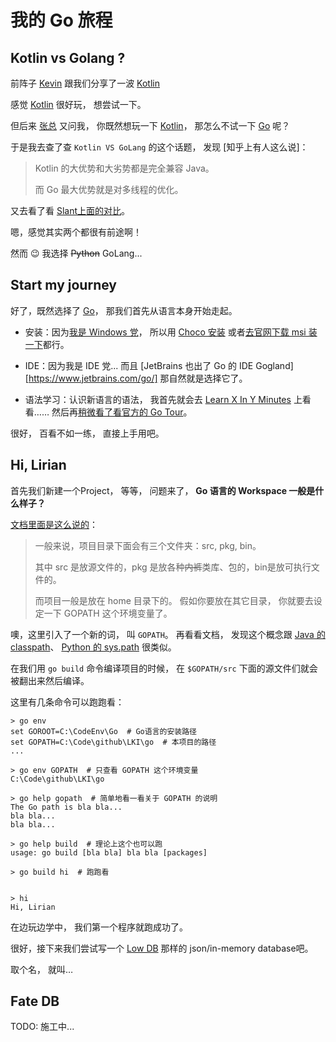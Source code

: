 # 我的 Go 旅程

## Kotlin vs Golang ?

前阵子 [Kevin][kevin] 跟我们分享了一波 [Kotlin][kotlin]

感觉 [Kotlin][kotlin] 很好玩，
想尝试一下。

但后来 [张总][tothegump] 又问我，
你既然想玩一下 [Kotlin][kotlin]，
那怎么不试一下 [Go][go] 呢？

于是我去查了查 `Kotlin VS GoLang` 的这个话题，
发现 [知乎上有人这么说]：

> Kotlin 的大优势和大劣势都是完全兼容 Java。
>
> 而 Go 最大优势就是对多线程的优化。

又去看了看 [Slant上面的对比][slant-kotlin-go]。

嗯，感觉其实两个都很有前途啊！

然而 :wink: 我选择 ~~Python~~ GoLang...


## Start my journey

好了，既然选择了 [Go][go]，
那我们首先从语言本身开始走起。

* 安装：因为[我是 Windows 党][windows-setup]，
所以用 [Choco 安装][choco] 或者[去官网下载 msi 装一下][go-dl]都行。

* IDE：因为我是 IDE 党...
而且 [JetBrains 也出了 Go 的 IDE Gogland][https://www.jetbrains.com/go/]
那自然就是选择它了。

* 语法学习：认识新语言的语法，
我首先就会去 [Learn X In Y Minutes][xy-go] 上看看……
然后再[稍微看了看官方的 Go Tour][go-tour]。

很好，
百看不如一练，
直接上手用吧。


## Hi, Lirian

首先我们新建一个Project，
等等，
问题来了，
**Go 语言的 Workspace 一般是什么样子？**

[文档里面是这么说的][go-workspace]：

> 一般来说，项目目录下面会有三个文件夹：src, pkg, bin。
>
> 其中 src 是放源文件的，pkg 是放各种~~内裤~~类库、包的，bin是放可执行文件的。
>
> 而项目一般是放在 home 目录下的。
> 假如你要放在其它目录，
> 你就要去设定一下 GOPATH 这个环境变量了。

噢，这里引入了一个新的词，
叫 `GOPATH`。
再看看文档，
发现这个概念跟 [Java 的 classpath][classpath]、
[Python 的 sys.path][sys-path] 很类似。

在我们用 `go build` 命令编译项目的时候，
在 `$GOPATH/src` 下面的源文件们就会被翻出来然后编译。

这里有几条命令可以跑跑看：

```
> go env
set GOROOT=C:\CodeEnv\Go  # Go语言的安装路径
set GOPATH=C:\Code\github\LKI\go  # 本项目的路径
...

> go env GOPATH  # 只查看 GOPATH 这个环境变量
C:\Code\github\LKI\go

> go help gopath  # 简单地看一看关于 GOPATH 的说明
The Go path is bla bla...
bla bla...
bla bla...

> go help build  # 理论上这个也可以跑
usage: go build [bla bla] bla bla [packages]

> go build hi  # 跑跑看


> hi
Hi, Lirian
```

在边玩边学中，
我们第一个程序就跑成功了。

很好，接下来我们尝试写一个 [Low DB][lowdb] 那样的 json/in-memory database吧。

取个名，
就叫…


## Fate DB

TODO: 施工中...


[kevin]: http://www.heyongjian.com/
[kotlin]: http://kotlinlang.org/
[tothegump]: https://github.com/tothegump
[go]: https://golang.org/
[zhihu-kotlin-go]: https://www.zhihu.com/question/60064789
[slant-kotlin-go]: https://www.slant.co/versus/126/1543/~golang_vs_kotlin
[windows-setup]: http://www.liriansu.com/windows-dev-env
[choco]: https://chocolatey.org/
[go-dl]: https://golang.org/dl/
[gogland]: https://www.jetbrains.com/go/
[xy-go]: https://learnxinyminutes.com/docs/go/
[go-tour]: https://tour.golang.org/welcome/
[go-workspace]: https://golang.org/doc/code.html#Workspaces
[classpath]: https://docs.oracle.com/javase/8/docs/technotes/tools/windows/classpath.html
[sys-path]: https://docs.python.org/3/library/sys.html
[lowdb]: https://github.com/typicode/lowdb
